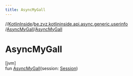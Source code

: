 ```yaml
---
title: AsyncMyGall
---
```

//[KotlinInside](../../../index.html)/[be.zvz.kotlininside.api.async.generic.userinfo](../index.html)
/[AsyncMyGall](index.html)/[AsyncMyGall](-async-my-gall.html)

# AsyncMyGall

[jvm]\
fun [AsyncMyGall](-async-my-gall.html)(session: [Session](../../be.zvz.kotlininside.session/-session/index.html))




